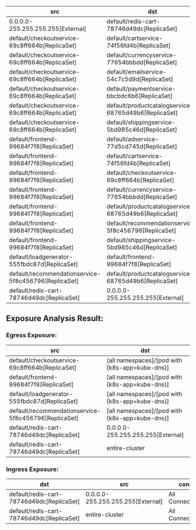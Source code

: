 | src | dst | conn |
|-----|-----|------|
| 0.0.0.0-255.255.255.255[External] | default/redis-cart-78746d49dc[ReplicaSet] | All Connections |
| default/checkoutservice-69c8ff664b[ReplicaSet] | default/cartservice-74f56fd4b[ReplicaSet] | TCP 7070 |
| default/checkoutservice-69c8ff664b[ReplicaSet] | default/currencyservice-77654bbbdd[ReplicaSet] | TCP 7000 |
| default/checkoutservice-69c8ff664b[ReplicaSet] | default/emailservice-54c7c5d9d[ReplicaSet] | TCP 8080 |
| default/checkoutservice-69c8ff664b[ReplicaSet] | default/paymentservice-bbcbdc6b6[ReplicaSet] | TCP 50051 |
| default/checkoutservice-69c8ff664b[ReplicaSet] | default/productcatalogservice-68765d49b6[ReplicaSet] | TCP 3550 |
| default/checkoutservice-69c8ff664b[ReplicaSet] | default/shippingservice-5bd985c46d[ReplicaSet] | TCP 50051 |
| default/frontend-99684f7f8[ReplicaSet] | default/adservice-77d5cd745d[ReplicaSet] | TCP 9555 |
| default/frontend-99684f7f8[ReplicaSet] | default/cartservice-74f56fd4b[ReplicaSet] | TCP 7070 |
| default/frontend-99684f7f8[ReplicaSet] | default/checkoutservice-69c8ff664b[ReplicaSet] | TCP 5050 |
| default/frontend-99684f7f8[ReplicaSet] | default/currencyservice-77654bbbdd[ReplicaSet] | TCP 7000 |
| default/frontend-99684f7f8[ReplicaSet] | default/productcatalogservice-68765d49b6[ReplicaSet] | TCP 3550 |
| default/frontend-99684f7f8[ReplicaSet] | default/recommendationservice-5f8c456796[ReplicaSet] | TCP 8080 |
| default/frontend-99684f7f8[ReplicaSet] | default/shippingservice-5bd985c46d[ReplicaSet] | TCP 50051 |
| default/loadgenerator-555fbdc87d[ReplicaSet] | default/frontend-99684f7f8[ReplicaSet] | TCP 8080 |
| default/recommendationservice-5f8c456796[ReplicaSet] | default/productcatalogservice-68765d49b6[ReplicaSet] | TCP 3550 |
| default/redis-cart-78746d49dc[ReplicaSet] | 0.0.0.0-255.255.255.255[External] | All Connections |
## Exposure Analysis Result:
### Egress Exposure:
| src | dst | conn |
|-----|-----|------|
| default/checkoutservice-69c8ff664b[ReplicaSet] | [all namespaces]/[pod with {k8s-app=kube-dns}] | UDP 53 |
| default/frontend-99684f7f8[ReplicaSet] | [all namespaces]/[pod with {k8s-app=kube-dns}] | UDP 53 |
| default/loadgenerator-555fbdc87d[ReplicaSet] | [all namespaces]/[pod with {k8s-app=kube-dns}] | UDP 53 |
| default/recommendationservice-5f8c456796[ReplicaSet] | [all namespaces]/[pod with {k8s-app=kube-dns}] | UDP 53 |
| default/redis-cart-78746d49dc[ReplicaSet] | 0.0.0.0-255.255.255.255[External] | All Connections |
| default/redis-cart-78746d49dc[ReplicaSet] | entire-cluster | All Connections |

### Ingress Exposure:
| dst | src | conn |
|-----|-----|------|
| default/redis-cart-78746d49dc[ReplicaSet] | 0.0.0.0-255.255.255.255[External] | All Connections |
| default/redis-cart-78746d49dc[ReplicaSet] | entire-cluster | All Connections |
